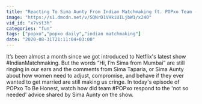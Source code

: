 ```yaml
---
title: "Reacting To Sima Aunty From Indian Matchmaking ft. POPxo Team - POPxo To Be Honest"
image: "https://s1.dmcdn.net/v/SQNrD1VHkiUILjbW1/x240"
vid_id: "x7vst3h"
categories: "fun"
tags: ["popxo","popxo daily","indian matchmaking"]
date: "2020-08-31T21:11:04+03:00"
---
```

It’s been almost a month since we got introduced to Netflix's latest show #IndianMatchmaking. But the words “Hi, I’m Sima from Mumbai” are still ringing in our ears and the comments from Sima Taparia, or Sima Aunty about how women need to adjust, compromise, and behave if they ever wanted to get married are still making us cringe. In today's episode of POPxo To Be Honest, watch how did team #POPxo respond to the 'not so needed' advice shared by Sima Aunty on the show.
